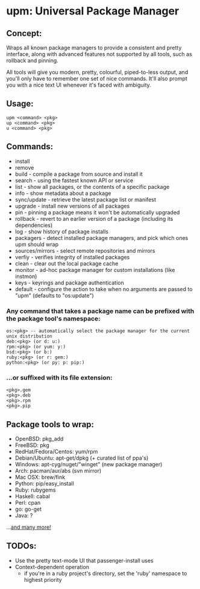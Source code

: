 # upm: Universal Package Manager

## Concept:

Wraps all known package managers to provide a consistent and pretty interface, along with advanced features not supported by all tools, such as rollback and pinning.

All tools will give you modern, pretty, colourful, piped-to-less output, and you'll only have to remember one set of nice commands. It'll also prompt you with a nice text UI whenever it's faced with ambiguity.

## Usage:

```
upm <command> <pkg>
up <command> <pkg>
u <command> <pkg>
```

## Commands:

* install
* remove
* build - compile a package from source and install it
* search - using the fastest known API or service
* list - show all packages, or the contents of a specific package
* info - show metadata about a package
* sync/update - retrieve the latest package list or manifest
* upgrade - install new versions of all packages
* pin - pinning a package means it won't be automatically upgraded
* rollback - revert to an earlier version of a package (including its dependencies)
* log - show history of package installs 
* packagers - detect installed package managers, and pick which ones upm should wrap
* sources/mirrors - select remote repositories and mirrors
* verfiy - verifies integrity of installed packages
* clean - clear out the local package cache
* monitor - ad-hoc package manager for custom installations (like instmon)
* keys - keyrings and package authentication
* default - configure the action to take when no arguments are passed to "upm" (defaults to "os:update")

### Any command that takes a package name can be prefixed with the package tool's namespace:

```
os:<pkg> -- automatically select the package manager for the current unix distribution
deb:<pkg> (or d: u:)
rpm:<pkg> (or yum: y:)
bsd:<pkg> (or b:)
ruby:<pkg> (or r: gem:)
python:<pkg> (or py: p: pip:)
```

### ...or suffixed with its file extension:

```
<pkg>.gem
<pkg>.deb
<pkg>.rpm
<pkg>.pip
```

## Package tools to wrap:

* OpenBSD: pkg_add
* FreeBSD: pkg
* RedHat/Fedora/Centos: yum/rpm
* Debian/Ubuntu: apt-get/dpkg (+ curated list of ppa's)
* Windows: apt-cyg/nuget/"winget" (new package manager)
* Arch: pacman/aur/abs (svn mirror)
* Mac OSX: brew/fink
* Python: pip/easy_install
* Ruby: rubygems
* Haskell: cabal
* Perl: cpan
* go: go-get
* Java: ?

...[and many more!](https://en.wikipedia.org/wiki/List_of_software_package_management_systems)


## TODOs:

* Use the pretty text-mode UI that passenger-install uses
* Context-dependent operation
  * if you're in a ruby project's directory, set the 'ruby' namespace to highest priority

